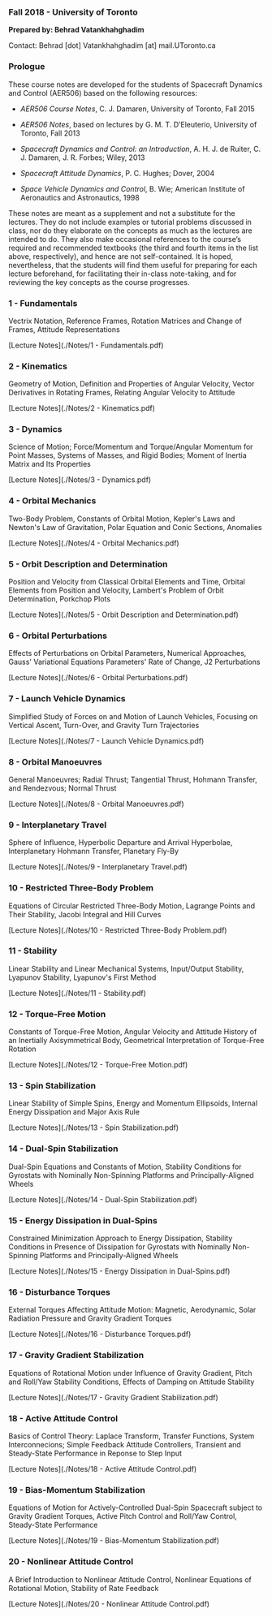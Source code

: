 ### Fall 2018 - University of Toronto

**Prepared by: Behrad Vatankhahghadim**

Contact: Behrad [dot] Vatankhahghadim [at] mail.UToronto.ca

### Prologue

These course notes are developed for the students of Spacecraft Dynamics and Control (AER506) based on
the following resources:

- *AER506 Course Notes*, C. J. Damaren, University of Toronto, Fall 2015

- *AER506 Notes*, based on lectures by G. M. T. D’Eleuterio, University of Toronto, Fall 2013

- *Spacecraft Dynamics and Control: an Introduction*, A. H. J. de Ruiter, C. J. Damaren, J. R. Forbes; Wiley, 2013

- *Spacecraft Attitude Dynamics*, P. C. Hughes; Dover, 2004

- *Space Vehicle Dynamics and Control*, B. Wie; American Institute of Aeronautics and Astronautics, 1998

These notes are meant as a supplement and not a substitute for the lectures. They do not include examples 
or tutorial problems discussed in class, nor do they elaborate on the concepts as much as the lectures are
intended to do. They also make occasional references to the course’s required and recommended textbooks
(the third and fourth items in the list above, respectively), and hence are not self-contained. It is hoped,
nevertheless, that the students will find them useful for preparing for each lecture beforehand, for facilitating
their in-class note-taking, and for reviewing the key concepts as the course progresses.

### 1 - Fundamentals 

Vectrix Notation, Reference Frames, Rotation Matrices and Change of Frames, Attitude Representations

[Lecture Notes](./Notes/1 - Fundamentals.pdf)


### 2 - Kinematics 

Geometry of Motion, Definition and Properties of Angular Velocity, Vector Derivatives in Rotating Frames, Relating Angular Velocity to Attitude

[Lecture Notes](./Notes/2 - Kinematics.pdf)

### 3 - Dynamics 
 
Science of Motion; Force/Momentum and Torque/Angular Momentum for Point Masses, Systems of Masses, and Rigid Bodies; Moment of Inertia Matrix and Its Properties

[Lecture Notes](./Notes/3 - Dynamics.pdf)

### 4 - Orbital Mechanics 
 
Two-Body Problem, Constants of Orbital Motion, Kepler's Laws and Newton's Law of Gravitation, Polar Equation and Conic Sections, Anomalies

[Lecture Notes](./Notes/4 - Orbital Mechanics.pdf)

### 5 - Orbit Description and Determination 

Position and Velocity from Classical Orbital Elements and Time, Orbital Elements from Position and Velocity, Lambert's Problem of Orbit Determination, Porkchop Plots

[Lecture Notes](./Notes/5 - Orbit Description and Determination.pdf)

### 6 - Orbital Perturbations 
 
Effects of Perturbations on Orbital Parameters, Numerical Approaches, Gauss' Variational Equations Parameters' Rate of Change, J2 Perturbations

[Lecture Notes](./Notes/6 - Orbital Perturbations.pdf)

### 7 - Launch Vehicle Dynamics 
 
Simplified Study of Forces on and Motion of Launch Vehicles, Focusing on Vertical Ascent, Turn-Over, and Gravity Turn Trajectories

[Lecture Notes](./Notes/7 - Launch Vehicle Dynamics.pdf)

### 8 - Orbital Manoeuvres 
 
General Manoeuvres; Radial Thrust; Tangential Thrust, Hohmann Transfer, and Rendezvous; Normal Thrust

[Lecture Notes](./Notes/8 - Orbital Manoeuvres.pdf)

### 9 - Interplanetary Travel 

Sphere of Influence, Hyperbolic Departure and Arrival Hyperbolae, Interplanetary Hohmann Transfer, Planetary Fly-By

[Lecture Notes](./Notes/9 - Interplanetary Travel.pdf)

### 10 - Restricted Three-Body Problem 
 
Equations of Circular Restricted Three-Body Motion, Lagrange Points and Their Stability, Jacobi Integral and Hill Curves

[Lecture Notes](./Notes/10 - Restricted Three-Body Problem.pdf)

### 11 - Stability 

Linear Stability and Linear Mechanical Systems, Input/Output Stability, Lyapunov Stability, Lyapunov's First Method

[Lecture Notes](./Notes/11 - Stability.pdf)

### 12 - Torque-Free Motion 
 
Constants of Torque-Free Motion, Angular Velocity and Attitude History of an Inertially Axisymmetrical Body, Geometrical Interpretation of Torque-Free Rotation

[Lecture Notes](./Notes/12 - Torque-Free Motion.pdf)

### 13 - Spin Stabilization 
 
Linear Stability of Simple Spins, Energy and Momentum Ellipsoids, Internal Energy Dissipation and Major Axis Rule

[Lecture Notes](./Notes/13 - Spin Stabilization.pdf)

### 14 - Dual-Spin Stabilization 

Dual-Spin Equations and Constants of Motion, Stability Conditions for Gyrostats with Nominally Non-Spinning Platforms and Principally-Aligned Wheels

[Lecture Notes](./Notes/14 - Dual-Spin Stabilization.pdf)

### 15 - Energy Dissipation in Dual-Spins 
 
Constrained Minimization Approach to Energy Dissipation, Stability Conditions in Presence of Dissipation for Gyrostats with Nominally Non-Spinning Platforms and Principally-Aligned Wheels

[Lecture Notes](./Notes/15 - Energy Dissipation in Dual-Spins.pdf)

### 16 - Disturbance Torques 

External Torques Affecting Attitude Motion: Magnetic, Aerodynamic, Solar Radiation Pressure and Gravity Gradient Torques 

[Lecture Notes](./Notes/16 - Disturbance Torques.pdf)

### 17 - Gravity Gradient Stabilization 

Equations of Rotational Motion under Influence of Gravity Gradient, Pitch and Roll/Yaw Stability Conditions, Effects of Damping on Attitude Stability

[Lecture Notes](./Notes/17 - Gravity Gradient Stabilization.pdf)

### 18 - Active Attitude Control 

Basics of Control Theory: Laplace Transform, Transfer Functions, System Interconnecions; Simple Feedback Attitude Controllers, Transient and Steady-State Performance in Reponse to Step Input

[Lecture Notes](./Notes/18 - Active Attitude Control.pdf)

### 19 - Bias-Momentum Stabilization 
 
Equations of Motion for Actively-Controlled Dual-Spin Spacecraft subject to Gravity Gradient Torques, Active Pitch Control and Roll/Yaw Control, Steady-State Performance

[Lecture Notes](./Notes/19 - Bias-Momentum Stabilization.pdf)

### 20 - Nonlinear Attitude Control 
 
A Brief Introduction to Nonlinear Attitude Control, Nonlinear Equations of Rotational Motion, Stability of Rate Feedback

[Lecture Notes](./Notes/20 - Nonlinear Attitude Control.pdf)
